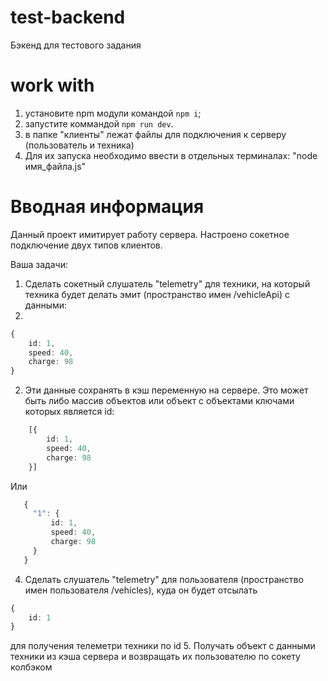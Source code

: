 # test-backend

Бэкенд для тестового задания

# work with

1. установите npm модули командой `npm i`;
2. запустите коммандой `npm run dev`.
3. в папке "клиенты" лежат файлы для подключения к серверу (пользователь и техника)
4. Для их запуска необходимо ввести в отдельных терминалах: "node имя_файла.js"

# Вводная информация

Данный проект имитирует работу сервера. Настроено сокетное подключение двух типов клиентов.

Ваша задачи:

1. Сделать сокетный слушатель "telemetry" для техники, на который техника будет делать эмит (пространство имен /vehicleApi) с данными:
2. 
```typescript
{
    id: 1,
    speed: 40,
    charge: 98
}
```

2. Эти данные сохранять в кэш переменную на сервере. Это может быть либо массив объектов или объект с объектами ключами которых является id:

```typescript
    [{
        id: 1,
        speed: 40,
        charge: 98
    }]
```
Или

```typescript
   {
     "1": {
         id: 1,
         speed: 40,
         charge: 98
     }
   }
```

4. Сделать слушатель "telemetry" для пользователя (пространство имен пользователя /vehicles), куда он будет отсылать

```typescript 
{ 
    id: 1 
}
```

для получения телеметри техники по id
5. Получать объект с данными техники из кэша сервера и возвращать их пользователю по сокету колбэком

